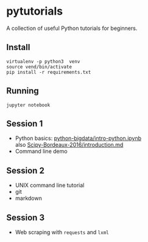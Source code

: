 # pytutorials
A collection of useful Python tutorials for beginners.


Install
-------

    virtualenv -p python3  venv
    source vend/bin/activate
    pip install -r requirements.txt


Running
-------

    jupyter notebook
    



Session 1
---------
  - Python basics: [python-bigdata/intro-python.ipynb](python-bigdata/intro-python.ipynb)  
    also [Scipy-Bordeaux-2016/introduction.md](Scipy-Bordeaux-2016/introduction.md)
  - Command line demo



Session 2
---------
  - UNIX command line tutorial
  - git 
  - markdown


Session 3
---------
  - Web scraping with `requests` and `lxml`



